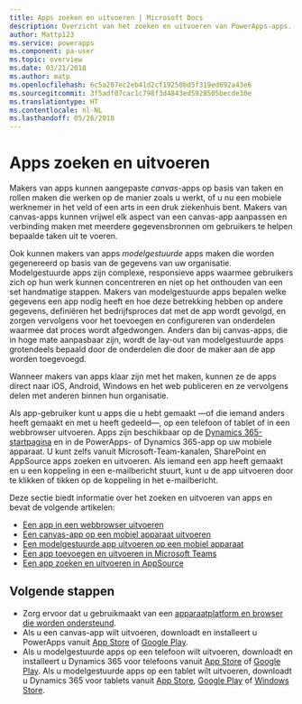 ```yaml
---
title: Apps zoeken en uitvoeren | Microsoft Docs
description: Overzicht van het zoeken en uitvoeren van PowerApps-apps.
author: Mattp123
ms.service: powerapps
ms.component: pa-user
ms.topic: overview
ms.date: 03/21/2018
ms.author: matp
ms.openlocfilehash: 6c5a207ec2eb41d2cf19250bd5f319ed692a43e6
ms.sourcegitcommit: 3f5adf07cac1c798f3d4843ed5928505becde30e
ms.translationtype: HT
ms.contentlocale: nl-NL
ms.lasthandoff: 05/26/2018
---
```

# <a name="how-do-i-find-and-run-apps"></a>Apps zoeken en uitvoeren
Makers van apps kunnen aangepaste *canvas*-apps op basis van taken en rollen maken die werken op de manier zoals u werkt, of u nu een mobiele werknemer in het veld of een arts in een druk ziekenhuis bent. Makers van canvas-apps kunnen vrijwel elk aspect van een canvas-app aanpassen en verbinding maken met meerdere gegevensbronnen om gebruikers te helpen bepaalde taken uit te voeren.

Ook kunnen makers van apps *modelgestuurde* apps maken die worden gegenereerd op basis van de gegevens van uw organisatie. Modelgestuurde apps zijn complexe, responsieve apps waarmee gebruikers zich op hun werk kunnen concentreren en niet op het onthouden van een set handmatige stappen. Makers van modelgestuurde apps bepalen welke gegevens een app nodig heeft en hoe deze betrekking hebben op andere gegevens, definiëren het bedrijfsproces dat met de app wordt gevolgd, en zorgen vervolgens voor het toevoegen en configureren van onderdelen waarmee dat proces wordt afgedwongen. Anders dan bij canvas-apps, die in hoge mate aanpasbaar zijn, wordt de lay-out van modelgestuurde apps grotendeels bepaald door de onderdelen die door de maker aan de app worden toegevoegd.

Wanneer makers van apps klaar zijn met het maken, kunnen ze de apps direct naar iOS, Android, Windows en het web publiceren en ze vervolgens delen met anderen binnen hun organisatie.

Als app-gebruiker kunt u apps die u hebt gemaakt &mdash;of die iemand anders heeft gemaakt en met u heeft gedeeld&mdash;, op een telefoon of tablet of in een webbrowser uitvoeren. Apps zijn beschikbaar op de [Dynamics 365-startpagina](https://home.dynamics.com/) en in de PowerApps- of Dynamics 365-app op uw mobiele apparaat. U kunt zelfs vanuit Microsoft-Team-kanalen, SharePoint en AppSource apps zoeken en uitvoeren. Als iemand een app heeft gemaakt en u een koppeling in een e-mailbericht stuurt, kunt u de app uitvoeren door te klikken of tikken op de koppeling in het e-mailbericht.

Deze sectie biedt informatie over het zoeken en uitvoeren van apps en bevat de volgende artikelen:

* [Een app in een webbrowser uitvoeren](run-app-browser.md)
* [Een canvas-app op een mobiel apparaat uitvoeren](run-app-client.md)
* [Een modelgestuurde app uitvoeren op een mobiel apparaat](run-app-client-model-driven.md)
* [Een app toevoegen en uitvoeren in Microsoft Teams](open-app-embedded-in-teams.md)
* [Een app zoeken en uitvoeren in AppSource](app-source.md)

## <a name="next-steps"></a>Volgende stappen
* Zorg ervoor dat u gebruikmaakt van een [apparaatplatform en browser die worden ondersteund](../maker/canvas-apps/limits-and-config.md).
* Als u een canvas-app wilt uitvoeren, downloadt en installeert u PowerApps vanuit [App Store](https://itunes.apple.com/app/powerapps/id1047318566?mt=8) of [Google Play](https://play.google.com/store/apps/details?id=com.microsoft.msapps).
* Als u modelgestuurde apps op een telefoon wilt uitvoeren, downloadt en installeert u Dynamics 365 voor telefoons vanuit [App Store](https://itunes.apple.com/app/dynamics-crm-for-phones/id1003997947?ls=1&mt=8) of [Google Play](https://play.google.com/store/apps/details?id=com.microsoft.crm.crmphone). Als u modelgestuurde apps op een tablet wilt uitvoeren, downloadt u Dynamics 365 voor tablets vanuit [App Store](https://itunes.apple.com/app/microsoft-dynamics-crm/id678800460?mt=8), [Google Play](https://play.google.com/store/apps/details?id=com.microsoft.crm.crmtablet) of [Windows Store](https://www.microsoft.com/store/p/microsoft-dynamics-365/9nblggh4rfqp).
